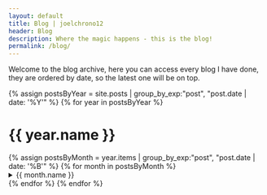```yaml
---
layout: default
title: Blog | joelchrono12
header: Blog
description: Where the magic happens - this is the blog!
permalink: /blog/
---
```


Welcome to the blog archive, here you can access every blog I have done, they are ordered by date, so the latest one will be on top. 

{% assign postsByYear = site.posts | group_by_exp:"post", "post.date | date: '%Y'" %}
{% for year in postsByYear %}
  <h1>{{ year.name }}</h1>
{% assign postsByMonth = year.items | group_by_exp:"post", "post.date | date: '%B'" %}
{% for month in postsByMonth %}
<details><summary>{{ month.name }}</summary>
<ul>
  {% for post in month.items %}
   <li>
   <a href="{{ post.url }}">{{ post.title }}</a><br>
	 {% for tag in post.tags %}
    <a class="posttag" href="/tags/{{ tag }}">{{ tag }}</a>  
	 {% endfor %}
		📅 {{ post.date | date: "%Y-%m-%d" }} <br>{{ post.description }}
    </li>
  {% endfor %}
	</ul>
	</details>
{% endfor %}
{% endfor %}
